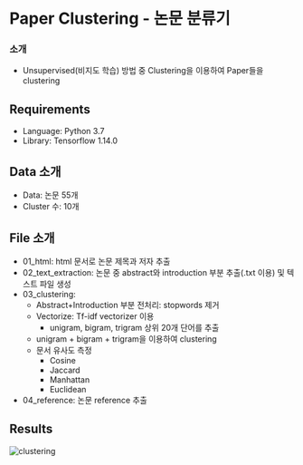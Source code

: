# Paper Clustering - 논문 분류기

### 소개
- Unsupervised(비지도 학습) 방법 중 Clustering을 이용하여 Paper들을 clustering

## Requirements
- Language: Python 3.7
- Library: Tensorflow 1.14.0

## Data 소개
- Data: 논문 55개
- Cluster 수: 10개

## File 소개
- 01_html: html 문서로 논문 제목과 저자 추출
- 02_text_extraction: 논문 중 abstract와 introduction 부분 추출(.txt 이용) 및 텍스트 파일 생성
- 03_clustering: 
  - Abstract+Introduction 부분 전처리: stopwords 제거
  - Vectorize: Tf-idf vectorizer 이용
    - unigram, bigram, trigram 상위 20개 단어를 추출
  - unigram + bigram + trigram을 이용하여 clustering
  - 문서 유사도 측정
    - Cosine
    - Jaccard
    - Manhattan
    - Euclidean    
- 04_reference: 논문 reference 추출

## Results
![clustering](https://user-images.githubusercontent.com/37296965/73090385-a0a42400-3f1b-11ea-94f5-3488f96914ea.png)
